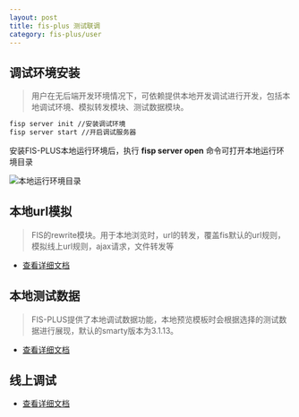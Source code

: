 ```yaml
---
layout: post
title: fis-plus 测试联调
category: fis-plus/user
---
```


## 调试环境安装

> 用户在无后端开发环境情况下，可依赖提供本地开发调试进行开发，包括本地调试环境、模拟转发模块、测试数据模块。

```bash
fisp server init //安装调试环境
fisp server start //开启调试服务器
```
安装FIS-PLUS本地运行环境后，执行 **fisp server open** 命令可打开本地运行环境目录

![本地运行环境目录]({{site.img}}/fis-plus/server.jpg)

## 本地url模拟

> FIS的rewrite模块。用于本地浏览时，url的转发，覆盖fis默认的url规则，模拟线上url规则，ajax请求，文件转发等

* [查看详细文档](./rewrite.html)

## 本地测试数据

> FIS-PLUS提供了本地调试数据功能，本地预览模板时会根据选择的测试数据进行展现，默认的smarty版本为3.1.13。

* [查看详细文档](./test-data.html)

## 线上调试
* [查看详细文档](./test-online.html)